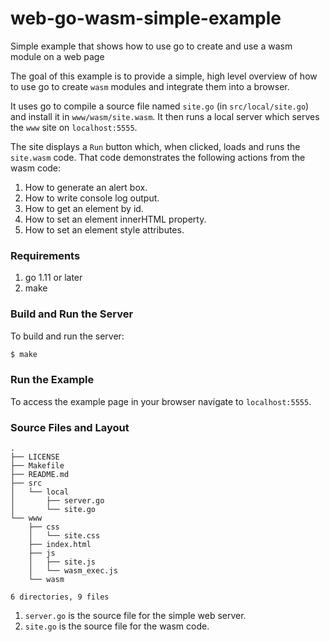 # web-go-wasm-simple-example
Simple example that shows how to use go to create and use a wasm module on a web page

The goal of this example is to provide a simple, high level overview
of how to use go to create `wasm` modules and integrate them into a
browser.

It uses go to compile a source file named `site.go` (in
`src/local/site.go`) and install it in `www/wasm/site.wasm`. It then
runs a local server which serves the `www` site on `localhost:5555`.

The site displays a `Run` button which, when clicked, loads and runs
the `site.wasm` code. That code demonstrates the following actions from
the wasm code:

1. How to generate an alert box.
2. How to write console log output.
3. How to get an element by id.
4. How to set an element innerHTML property.
5. How to set an element style attributes.

### Requirements
1. go 1.11 or later
2. make

### Build and Run the Server
To build and run the server:

```bash
$ make
```

### Run the Example
To access the example page in your browser navigate to `localhost:5555`.

### Source Files and Layout

```
.
├── LICENSE
├── Makefile
├── README.md
├── src
│   └── local
│       ├── server.go
│       └── site.go
└── www
    ├── css
    │   └── site.css
    ├── index.html
    ├── js
    │   ├── site.js
    │   └── wasm_exec.js
    └── wasm

6 directories, 9 files
```

1. `server.go` is the source file for the simple web server.
2. `site.go` is the source file for the wasm code.
